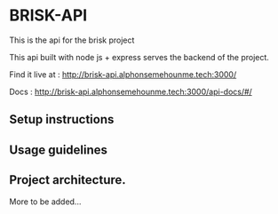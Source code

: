 # BRISK-API

This is the api for the brisk project

This api built with node js + express serves the backend of the project.

Find it live at : http://brisk-api.alphonsemehounme.tech:3000/

Docs : http://brisk-api.alphonsemehounme.tech:3000/api-docs/#/

## Setup instructions

## Usage guidelines

## Project architecture.

More to be added...